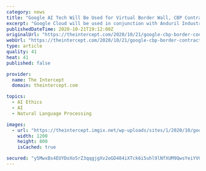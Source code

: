 ```yaml
---
category: news
title: "Google AI Tech Will Be Used for Virtual Border Wall, CBP Contract Shows"
excerpt: "Google Cloud will be used in conjunction with Anduril Industries’ surveillance tech on the U.S.-Mexico border."
publishedDateTime: 2020-10-21T19:12:00Z
originalUrl: "https://theintercept.com/2020/10/21/google-cbp-border-contract-anduril/"
webUrl: "https://theintercept.com/2020/10/21/google-cbp-border-contract-anduril/"
type: article
quality: 41
heat: 41
published: false

provider:
  name: The Intercept
  domain: theintercept.com

topics:
  - AI Ethics
  - AI
  - Natural Language Processing

images:
  - url: "https://theintercept.imgix.net/wp-uploads/sites/1/2020/10/google-cbp-theintercept-fin.jpg?auto=compress%2Cformat&q=90&fit=crop&w=1200&h=800"
    width: 1200
    height: 800
    isCached: true

secured: "y5MwxBs4EUYDoXo5rZ3qqgjgXv2oGD484iXTck6i5uhl9lNfXUM9QwsYeiYVCiTmoZytTw5CqXGN/3ZlG70O/1r6nERJRYpzmzYnEZqYwlUWORYRt9QTRX3YDW1c5b23L5NP8GSLMIf0R11WU7ax/GVv6pDw4Jefr6R6sJncOIlzmCAWKlUt6q9BQ5ezmtnqmGlLiYhuRLA/W20djLWlRMejePqNDuhZdpt6f4F+6EKXMVKuu2l2MUSOS5GpMLhPLrRlavmmkCpPbXJ7aFpirM4Jb6uc3ELYee12DHiYzbTBiL/nZ1Wnd9IrFyQKZ+rRipnMo8kBJ16ZBkeefh9Kz6wp2Etgs5MvMmvvfvFsS2I=;g/94mPdhfGq/WTUcfx9+9Q=="
---
```


